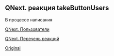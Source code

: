 ## QNext. реакция takeButtonUsers

В процессе написания



[QNext. Пользователи](/docs-test/admin/users-about)

[QNext. Перечень реакций](/docs-test/reactions)


  
[Original](https://telegra.ph/QNext-admin-reaction-takeButtonUsers-05-09)